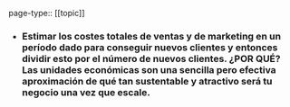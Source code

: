 page-type:: [[topic]]
- ### Estimar los costes totales de ventas y de marketing en un período dado para conseguir nuevos clientes y entonces dividir esto por el número de nuevos clientes. ¿POR QUÉ? Las unidades económicas son una sencilla pero efectiva aproximación de qué tan sustentable y atractivo será tu negocio una vez que escale.




